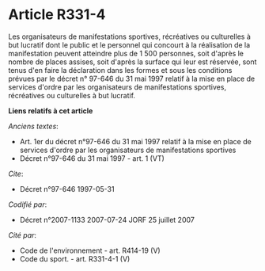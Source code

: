 # Article R331-4

Les organisateurs de manifestations sportives, récréatives ou culturelles à but lucratif dont le public et le personnel qui
concourt à la réalisation de la manifestation peuvent atteindre plus de 1 500 personnes, soit d'après le nombre de places
assises, soit d'après la surface qui leur est réservée, sont tenus d'en faire la déclaration dans les formes et sous les
conditions prévues par le décret n° 97-646 du 31 mai 1997 relatif à la mise en place de services d'ordre par les
organisateurs de manifestations sportives, récréatives ou culturelles à but lucratif.

**Liens relatifs à cet article**

_Anciens textes_:

  - Art. 1er du décret n°97-646 du 31 mai 1997 relatif à la mise en place de services d'ordre par les organisateurs de manifestations sportives
  - Décret n°97-646 du 31 mai 1997 - art. 1 (VT)

_Cite_:

  - Décret n°97-646 1997-05-31

_Codifié par_:

  - Décret n°2007-1133 2007-07-24 JORF 25 juillet 2007

_Cité par_:

  - Code de l'environnement - art. R414-19 (V)
  - Code du sport. - art. R331-4-1 (V)
